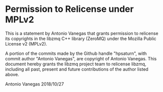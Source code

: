 # Permission to Relicense under MPLv2

This is a statement by Antonio Vanegas that grants permission to relicense its copyrights in the libzmq C++ library (ZeroMQ) under the Mozilla Public License v2 (MPLv2).

A portion of the commits made by the Github handle "hpsaturn", with commit author "Antonio Vanegas", are copyright of Antonio Vanegas.
This document hereby grants the libzmq project team to relicense libzmq, including all past, present and future contributions of the author listed above.

Antonio Vanegas
2018/10/27
